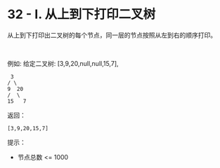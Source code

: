 # 32 - I. 从上到下打印二叉树

从上到下打印出二叉树的每个节点，同一层的节点按照从左到右的顺序打印。

 

例如:
给定二叉树: [3,9,20,null,null,15,7],
```
 3
/ \
9  20
/  \
15   7
```
返回：
```
[3,9,20,15,7]
```

提示：

+ 节点总数 <= 1000

